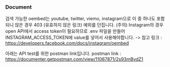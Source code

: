 ### Document

검색 가능한 oembed는 youtube, twitter, viemo, instagram으로 이 중 하나도 포함되니 않은 경우 403 (유효하지 않은 링크) 예외를 던집니다.
(주의) Instagram의 경우 open API에서 access token이 필요하므로 .env 파일을 만들어 INSTAGRAM_ACCESS_TOKEN에 value를 넣어서 사용해야합니다.
-> 참고 링크 : https://developers.facebook.com/docs/instagram/oembed

아래는 API test를 위한 postman link입니다.
postman link : https://documenter.getpostman.com/view/11067871/2s93mBvdZ1
